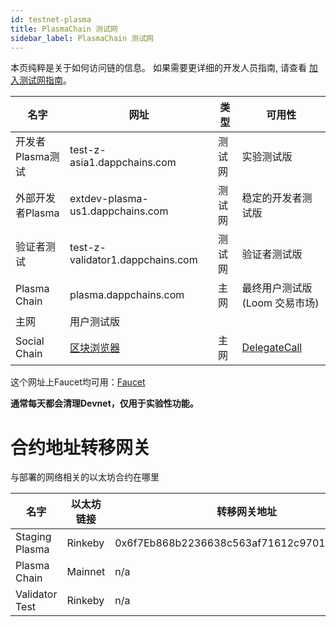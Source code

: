 ```yaml
---
id: testnet-plasma
title: PlasmaChain 测试网
sidebar_label: PlasmaChain 测试网
---
```

本页纯粹是关于如何访问链的信息。 如果需要更详细的开发人员指南, 请查看 [加入测试网指南](join-testnet.html)。

| 名字           | 网址                                           | 类型  | 可用性                                      |
| ------------ | -------------------------------------------- | --- | ---------------------------------------- |
| 开发者Plasma测试  | test-z-asia1.dappchains.com                  | 测试网 | 实验测试版                                    |
| 外部开发者Plasma  | extdev-plasma-us1.dappchains.com             | 测试网 | 稳定的开发者测试版                                |
| 验证者测试        | test-z-validator1.dappchains.com             | 测试网 | 验证者测试版                                   |
| Plasma Chain | plasma.dappchains.com                        | 主网  | 最终用户测试版 (Loom 交易市场)                      |
| 主网           | 用户测试版                                        |     |                                          |
| Social Chain | [区块浏览器](https://blockchain.delegatecall.com) | 主网  | [DelegateCall](https://delegatecall.com) |

这个网址上Faucet均可用：[Faucet](http://faucet.dappchains.com)

**通常每天都会清理Devnet，仅用于实验性功能。**

# 合约地址转移网关

与部署的网络相关的以太坊合约在哪里

| 名字             | 以太坊链接   | 转移网关地址                                     |
| -------------- | ------- | ------------------------------------------ |
| Staging Plasma | Rinkeby | 0x6f7Eb868b2236638c563af71612c9701AC30A388 |
| Plasma Chain   | Mainnet | n/a                                        |
| Validator Test | Rinkeby | n/a                                        |